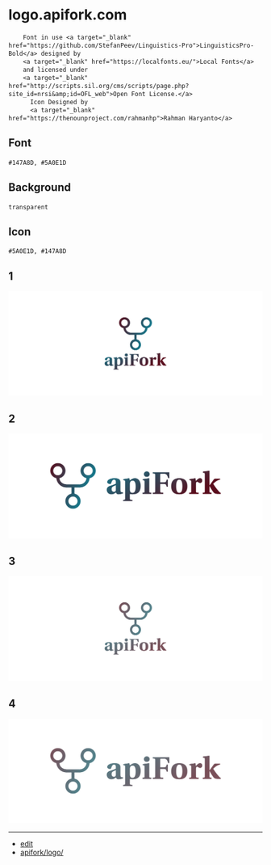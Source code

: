 # logo.apifork.com



        Font in use <a target="_blank" href="https://github.com/StefanPeev/Linguistics-Pro">LinguisticsPro-Bold</a> designed by
        <a target="_blank" href="https://localfonts.eu/">Local Fonts</a>
        and licensed under
        <a target="_blank" href="http://scripts.sil.org/cms/scripts/page.php?site_id=nrsi&amp;id=OFL_web">Open Font License.</a>
          Icon Designed by
          <a target="_blank" href="https://thenounproject.com/rahmanhp">Rahman Haryanto</a>
          
          
          


## Font

    #147A8D, #5A0E1D

## Background
    
    transparent

## Icon

    #5A0E1D, #147A8D

## 1
![1/cover.png](1/cover.png)

## 2
![2/cover.png](2/cover.png)

## 3
![3/cover.png](3/cover.png)

## 4
![4/cover.png](4/cover.png)


---

+ [edit](https://github.com/apifork/logo/edit/main/README.md)
+ [apifork/logo/](https://github.com/apifork/logo/)

          
